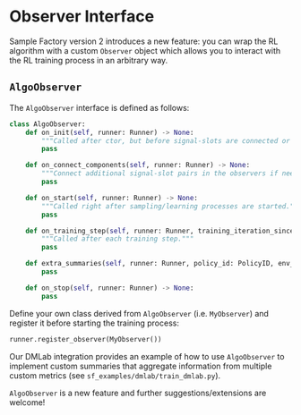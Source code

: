 # Observer Interface

Sample Factory version 2 introduces a new feature: you can wrap the RL algorithm with a custom `Observer` object
which allows you to interact with the RL training process in an arbitrary way.

## `AlgoObserver`

The `AlgoObserver` interface is defined as follows:

```python
class AlgoObserver:
    def on_init(self, runner: Runner) -> None:
        """Called after ctor, but before signal-slots are connected or any processes are started."""
        pass

    def on_connect_components(self, runner: Runner) -> None:
        """Connect additional signal-slot pairs in the observers if needed."""
        pass

    def on_start(self, runner: Runner) -> None:
        """Called right after sampling/learning processes are started."""
        pass

    def on_training_step(self, runner: Runner, training_iteration_since_resume: int) -> None:
        """Called after each training step."""
        pass

    def extra_summaries(self, runner: Runner, policy_id: PolicyID, env_steps: int, writer: SummaryWriter) -> None:
        pass

    def on_stop(self, runner: Runner) -> None:
        pass
```

Define your own class derived from `AlgoObserver` (i.e. `MyObserver`) and register it before starting the training process:

```python
runner.register_observer(MyObserver())
``` 

Our DMLab integration provides an example of how to use `AlgoObserver` to implement custom summaries that 
aggregate information from multiple custom metrics (see `sf_examples/dmlab/train_dmlab.py`).

`AlgoObserver` is a new feature and further suggestions/extensions are welcome!